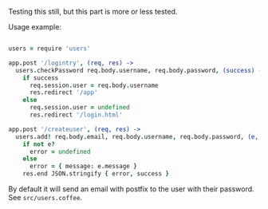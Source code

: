 Testing this still, but this part is more or less tested.

Usage example: 

```coffeescript

users = require 'users'

app.post '/logintry', (req, res) ->
  users.checkPassword req.body.username, req.body.password, (success) ->
    if success
      req.session.user = req.body.username
      res.redirect '/app'
    else
      req.session.user = undefined
      res.redirect '/login.html'

app.post '/createuser', (req, res) ->
  users.add! req.body.email, req.body.username, req.body.password, (e, success) ->
    if not e?
      error = undefined
    else
      error = { message: e.message }
    res.end JSON.stringify { error, success }


```

By default it will send an email with postfix to the user with their password.  See `src/users.coffee`.


